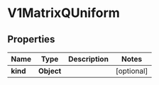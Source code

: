 
# V1MatrixQUniform

## Properties
Name | Type | Description | Notes
------------ | ------------- | ------------- | -------------
**kind** | **Object** |  |  [optional]



